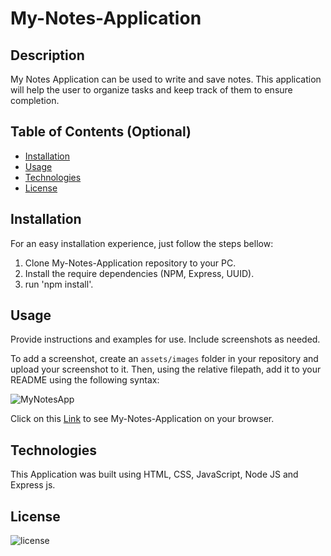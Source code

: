 # My-Notes-Application

## Description

My Notes Application can be used to write and save notes. This application will help the user to organize tasks and keep track of them to ensure completion.

## Table of Contents (Optional)

- [Installation](#installation)
- [Usage](#usage)
- [Technologies](#technologies)
- [License](#license)

## Installation

For an easy installation experience, just follow the steps bellow:

1. Clone My-Notes-Application repository to your PC.
2. Install the require dependencies (NPM, Express, UUID).
3. run 'npm install'.


## Usage

Provide instructions and examples for use. Include screenshots as needed.

To add a screenshot, create an `assets/images` folder in your repository and upload your screenshot to it. Then, using the relative filepath, add it to your README using the following syntax:

   ![MyNotesApp](https://user-images.githubusercontent.com/94599271/156495947-3d64d6c2-0f8b-4c0e-9017-1b7c932f5cd8.png)
   

Click on this [Link](https://frozen-eyrie-42428.herokuapp.com/) to see My-Notes-Application on your browser.

## Technologies

This Application was built using HTML, CSS, JavaScript, Node JS and Express js. 

## License

![license](https://img.shields.io/badge/License%20-ISC-yellow)

